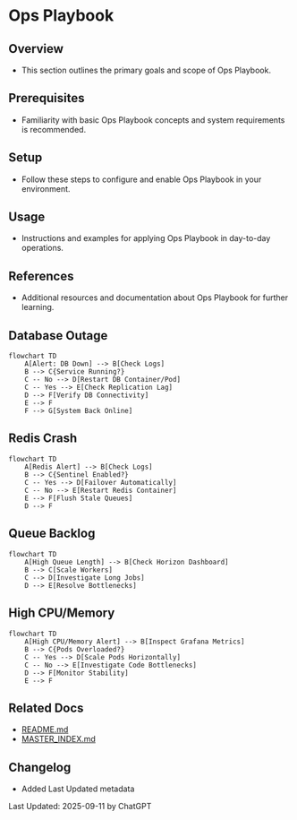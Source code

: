 # Ops Playbook

## Overview
- This section outlines the primary goals and scope of Ops Playbook.

## Prerequisites
- Familiarity with basic Ops Playbook concepts and system requirements is recommended.

## Setup
- Follow these steps to configure and enable Ops Playbook in your environment.

## Usage
- Instructions and examples for applying Ops Playbook in day-to-day operations.

## References
- Additional resources and documentation about Ops Playbook for further learning.


## Database Outage
```mermaid
flowchart TD
    A[Alert: DB Down] --> B[Check Logs]
    B --> C{Service Running?}
    C -- No --> D[Restart DB Container/Pod]
    C -- Yes --> E[Check Replication Lag]
    D --> F[Verify DB Connectivity]
    E --> F
    F --> G[System Back Online]
```

## Redis Crash
```mermaid
flowchart TD
    A[Redis Alert] --> B[Check Logs]
    B --> C{Sentinel Enabled?}
    C -- Yes --> D[Failover Automatically]
    C -- No --> E[Restart Redis Container]
    E --> F[Flush Stale Queues]
    D --> F
```

## Queue Backlog
```mermaid
flowchart TD
    A[High Queue Length] --> B[Check Horizon Dashboard]
    B --> C[Scale Workers]
    C --> D[Investigate Long Jobs]
    D --> E[Resolve Bottlenecks]
```

## High CPU/Memory
```mermaid
flowchart TD
    A[High CPU/Memory Alert] --> B[Inspect Grafana Metrics]
    B --> C{Pods Overloaded?}
    C -- Yes --> D[Scale Pods Horizontally]
    C -- No --> E[Investigate Code Bottlenecks]
    D --> F[Monitor Stability]
    E --> F
```

## Related Docs
- [README.md](README.md)
- [MASTER_INDEX.md](MASTER_INDEX.md)


## Changelog
- Added Last Updated metadata

Last Updated: 2025-09-11 by ChatGPT
